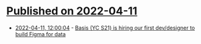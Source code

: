 # [Published on 2022-04-11](index.md)

* [2022-04-11, 12:00:04](https://news.ycombinator.com/item?id=30987506) - [Basis (YC S21) is hiring our first dev/designer to build Figma for data](https://www.workatastartup.com/companies/basis-2)
